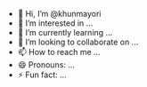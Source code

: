 - 👋 Hi, I’m @khunmayori
- 👀 I’m interested in ...
- 🌱 I’m currently learning ...
- 💞️ I’m looking to collaborate on ...
- 📫 How to reach me ...
- 😄 Pronouns: ...
- ⚡ Fun fact: ...

<!---
khunmayori/khunmayori is a ✨ special ✨ repository because its `README.md` (this file) appears on your GitHub profile.
You can click the Preview link to take a look at your changes.
--->
